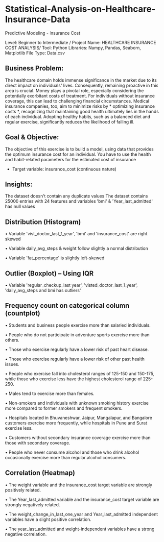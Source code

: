 # Statistical-Analysis-on-Healthcare-Insurance-Data
Predictive Modeling - Insurance Cost

Level: Beginner to Intermediate / 
Project Name: HEALTHCARE INSURANCE COST ANALYSIS/
Tool: Python
Libraries: Numpy, Pandas, Seaborn, Matplotlib
File Type: Data.csv

## Business Problem: 

The healthcare domain holds immense significance in the market due to its direct impact on individuals' lives. Consequently, remaining proactive in this area is crucial. Money plays a pivotal role, especially considering the potentially exorbitant costs of treatment. For individuals without insurance coverage, this can lead to challenging financial circumstances. Medical insurance companies, too, aim to minimize risks by * optimizing insurance costs *, recognizing that maintaining good health ultimately lies in the hands of each individual. Adopting healthy habits, such as a balanced diet and regular exercise, significantly reduces the likelihood of falling ill.

## Goal & Objective: 

The objective of this exercise is to build a model, using data that provides the optimum insurance cost for an individual. You have to use the health and habit-related parameters for the estimated cost of insurance

- Target variable: insurance_cost (continuous nature)

## Insights:
The dataset doesn't contain any duplicate values
The dataset contains 25000 entries with 24 features and variables 'bmi' & 'Year_last_admitted' has null values

## Distribution (Histogram)

•	Variable 'vist_doctor_last_1_year', 'bmi' and 'insurance_cost' are right skewed

•	Variable daily_avg_steps & weight follow slightly a normal distribution

•	Variable 'fat_percentage' is slightly left-skewed

## Outlier (Boxplot) – Using IQR

•	Variable 'regular_checkup_last year', 'visted_doctor_last_1_year', 'daily_avg_steps and bmi has outliers'

## Frequency count on categorical column (countplot)

•	Students and business people exercise more than salaried individuals.

•	People who do not participate in adventure sports exercise more than others.

•	Those who exercise regularly have a lower risk of past heart disease.

•	Those who exercise regularly have a lower risk of other past health issues.

•	People who exercise fall into cholesterol ranges of 125-150 and 150-175, while those who exercise less have the highest cholesterol range of 225-250.

•	Males tend to exercise more than females.

•	Non-smokers and individuals with unknown smoking history exercise more compared to former smokers and frequent smokers.

•	Hospitals located in Bhuvaneshwar, Jaipur, Mangalapur, and Bangalore customers exercise more frequently, while hospitals in Pune and Surat exercise less.

•	Customers without secondary insurance coverage exercise more than those with secondary coverage.

•	People who never consume alcohol and those who drink alcohol occasionally exercise more than regular alcohol consumers.

## Correlation (Heatmap)

•	The weight variable and the insurance_cost target variable are strongly positively related.

•	The Year_last_admitted variable and the insurance_cost target variable are strongly negatively related.

•	The weight_change_in_last_one_year and Year_last_admitted independent variables have a slight positive correlation.

•	The year_last_admitted and weight-independent variables have a strong negative correlation.

